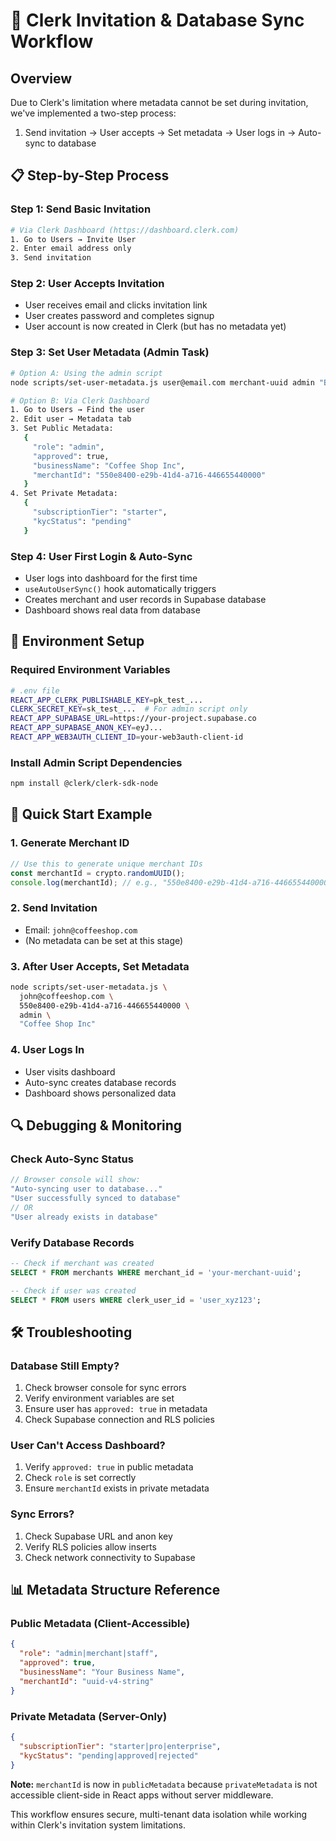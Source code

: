 # 🔐 Clerk Invitation & Database Sync Workflow

## Overview
Due to Clerk's limitation where metadata cannot be set during invitation, we've implemented a two-step process:
1. Send invitation → User accepts → Set metadata → User logs in → Auto-sync to database

## 📋 Step-by-Step Process

### Step 1: Send Basic Invitation
```bash
# Via Clerk Dashboard (https://dashboard.clerk.com)
1. Go to Users → Invite User
2. Enter email address only
3. Send invitation
```

### Step 2: User Accepts Invitation
- User receives email and clicks invitation link
- User creates password and completes signup
- User account is now created in Clerk (but has no metadata yet)

### Step 3: Set User Metadata (Admin Task)
```bash
# Option A: Using the admin script
node scripts/set-user-metadata.js user@email.com merchant-uuid admin "Business Name"

# Option B: Via Clerk Dashboard
1. Go to Users → Find the user
2. Edit user → Metadata tab
3. Set Public Metadata:
   {
     "role": "admin",
     "approved": true,
     "businessName": "Coffee Shop Inc",
     "merchantId": "550e8400-e29b-41d4-a716-446655440000"
   }
4. Set Private Metadata:
   {
     "subscriptionTier": "starter",
     "kycStatus": "pending"
   }
```

### Step 4: User First Login & Auto-Sync
- User logs into dashboard for the first time
- `useAutoUserSync()` hook automatically triggers
- Creates merchant and user records in Supabase database
- Dashboard shows real data from database

## 🔧 Environment Setup

### Required Environment Variables
```bash
# .env file
REACT_APP_CLERK_PUBLISHABLE_KEY=pk_test_...
CLERK_SECRET_KEY=sk_test_...  # For admin script only
REACT_APP_SUPABASE_URL=https://your-project.supabase.co
REACT_APP_SUPABASE_ANON_KEY=eyJ...
REACT_APP_WEB3AUTH_CLIENT_ID=your-web3auth-client-id
```

### Install Admin Script Dependencies
```bash
npm install @clerk/clerk-sdk-node
```

## 🚀 Quick Start Example

### 1. Generate Merchant ID
```javascript
// Use this to generate unique merchant IDs
const merchantId = crypto.randomUUID();
console.log(merchantId); // e.g., "550e8400-e29b-41d4-a716-446655440000"
```

### 2. Send Invitation
- Email: `john@coffeeshop.com`
- (No metadata can be set at this stage)

### 3. After User Accepts, Set Metadata
```bash
node scripts/set-user-metadata.js \
  john@coffeeshop.com \
  550e8400-e29b-41d4-a716-446655440000 \
  admin \
  "Coffee Shop Inc"
```

### 4. User Logs In
- User visits dashboard
- Auto-sync creates database records
- Dashboard shows personalized data

## 🔍 Debugging & Monitoring

### Check Auto-Sync Status
```javascript
// Browser console will show:
"Auto-syncing user to database..."
"User successfully synced to database"
// OR
"User already exists in database"
```

### Verify Database Records
```sql
-- Check if merchant was created
SELECT * FROM merchants WHERE merchant_id = 'your-merchant-uuid';

-- Check if user was created
SELECT * FROM users WHERE clerk_user_id = 'user_xyz123';
```

## 🛠️ Troubleshooting

### Database Still Empty?
1. Check browser console for sync errors
2. Verify environment variables are set
3. Ensure user has `approved: true` in metadata
4. Check Supabase connection and RLS policies

### User Can't Access Dashboard?
1. Verify `approved: true` in public metadata
2. Check `role` is set correctly
3. Ensure `merchantId` exists in private metadata

### Sync Errors?
1. Check Supabase URL and anon key
2. Verify RLS policies allow inserts
3. Check network connectivity to Supabase

## 📊 Metadata Structure Reference

### Public Metadata (Client-Accessible)
```json
{
  "role": "admin|merchant|staff",
  "approved": true,
  "businessName": "Your Business Name",
  "merchantId": "uuid-v4-string"
}
```

### Private Metadata (Server-Only)
```json
{
  "subscriptionTier": "starter|pro|enterprise",
  "kycStatus": "pending|approved|rejected"
}
```

**Note:** `merchantId` is now in `publicMetadata` because `privateMetadata` is not accessible client-side in React apps without server middleware.

This workflow ensures secure, multi-tenant data isolation while working within Clerk's invitation system limitations.
